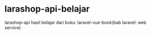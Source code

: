 # larashop-api-belajar
larashop-api hasil belajar dari buku: laravel-vue-book(bab laravel: web service)
